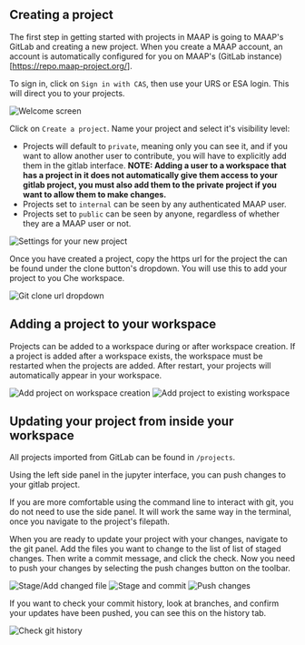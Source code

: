 ## Creating a project

The first step in getting started with projects in MAAP is going to MAAP's
GitLab and creating a new project. When you create a MAAP account, an account is
automatically configured for you on MAAP's (GitLab instance)[https://repo.maap-project.org/].

To sign in, click on `Sign in with CAS`, then use your URS or ESA login. This will direct
you to your projects.

![Welcome screen](https://raw.github.com/MAAP-Project/maap-jupyter-ide/master/user_guides/images/log_on.png)

Click on `Create a project`. Name your project and select it's visibility level:
- Projects will default to `private`, meaning only you can see it, and if you want to allow another
user to contribute, you will have to explicitly add them in the gitlab interface. **NOTE:
Adding a user to a workspace that has a project in it does not automatically give them access
to your gitlab project, you must also add them to the private project if you want to
allow them to make changes.**
- Projects set to `internal` can be seen by any authenticated MAAP user.
- Projects set to `public` can be seen by anyone, regardless of whether they are a MAAP
user or not.

![Settings for your new project](https://raw.github.com/MAAP-Project/maap-jupyter-ide/master/user_guides/images/first_project.png)

Once you have created a project, copy the https url for the project the can be found under 
the clone button's dropdown. You will use this to add your project to you Che workspace.

![Git clone url dropdown](https://raw.github.com/MAAP-Project/maap-jupyter-ide/master/user_guides/images/git_clone.png)

## Adding a project to your workspace

Projects can be added to a workspace during or after workspace creation. If a project is
added after a workspace exists, the workspace must be restarted when the projects are added.
After restart, your projects will automatically appear in your workspace.

![Add project on workspace creation](https://raw.github.com/MAAP-Project/maap-jupyter-ide/master/user_guides/images/add_to_new.png) 
![Add project to existing workspace](https://raw.github.com/MAAP-Project/maap-jupyter-ide/master/user_guides/images/add_to_existing.png)

## Updating your project from inside your workspace

All projects imported from GitLab can be found in `/projects`.

Using the left side panel in the jupyter interface, you can push changes to your gitlab project.

If you are more comfortable using the command line to interact with git, you do not need to use
the side panel. It will work the same way in the terminal, once you navigate to the project's filepath.

When you are ready to update your project with your changes, navigate to the git panel.
Add the files you want to change to the list of list of staged changes. Then write a 
commit message, and click the check. Now you need to push your changes by selecting the
push changes button on the toolbar.

![Stage/Add changed file](https://raw.github.com/MAAP-Project/maap-jupyter-ide/master/user_guides/images/git_changed_file_highlight.png)
![Stage and commit](https://raw.github.com/MAAP-Project/maap-jupyter-ide/master/user_guides/images/stage_and_commit_highlighted.png)
![Push changes](https://raw.github.com/MAAP-Project/maap-jupyter-ide/master/user_guides/images/push_changes_highlighted.png)

If you want to check your commit history, look at branches, and confirm your
updates have been pushed, you can see this on the history tab.

![Check git history](https://raw.github.com/MAAP-Project/maap-jupyter-ide/master/user_guides/images/check_history.png)